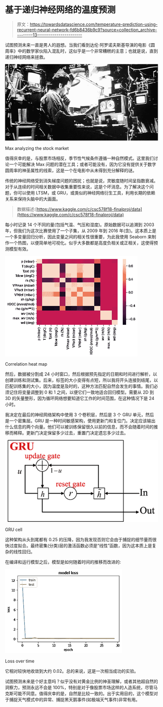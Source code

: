 # 基于递归神经网络的温度预测

> 原文：<https://towardsdatascience.com/temperature-prediction-using-recurrent-neural-network-fd6b8436b9c9?source=collection_archive---------13----------------------->

试图预测未来一直是男人的遐想。当我们看到达伦·阿罗诺夫斯基导演的电影《圆周率》中的数学家伙陷入混乱时，这似乎是一个非常糟糕的主意；也就是说，直到递归神经网络来拯救。

![](img/6859c067b07bde8b9dad810c75f340ef.png)

Max analyzing the stock market

值得庆幸的是，与股票市场相反，季节性气候条件遵循一种自然模式。这里我们讨论一个可能解决 Max 问题的潜在工具；或者可能没有，因为它没有提供关于数字圆周率的神圣属性的线索，这是一个在电影中从未得到充分解释的谜。

传统的神经网络受到消失梯度问题的困扰；也就是说，灵敏度随时间呈指数衰减。对于从连续的时间相关数据中收集重要性来说，这是个坏消息。为了解决这个问题，你可以使用 LTSM，或 GRU，或类似的神经网络衍生工具，利用长期的依赖关系来保持头脑中的大画面。

> 数据描述:[https://www.kaggle.com/c/csc578f18-finalproj/data](https://www.kaggle.com/c/csc578f18-finalproj/data)

每小时记录 14 个不同的量(包括气温、气压和湿度)。原始数据可以追溯到 2003 年，但我们为这次比赛使用了一个子集，从 2009 年到 2016 年(含)。这本质上是一个多变量回归分析，因此变量之间的相关性很重要，为此我使用 Seaborn 来制作一个热图，以便简单地可视化。似乎大多数都是高度负相关或正相关，这使得预测模型有效。

![](img/025e48264ee903a63c50a295afffdb8f.png)

Correlation heat map

然后，数据被分割成 24 小时窗口，然后根据预先指定的日期和时间进行解析，以创建训练和测试集。后来，标签的大小变得有点短，所以我将开头连接到结尾，以匹配训练集的大小，因为温度是及时的，这种方法匹配自然会发生的事情。我们必须记住将变量调整到 0 和 1 之间，以便它们一致地适合回归模型。需要从 2D 到 3D 的矢量整形，因为循环网络想要知道它工作的时间范围，在这种情况下是 24 小时。

我决定在最后的神经网络架构中使用 3 个卷积层，然后是 3 个 GRU 单元，然后是一个密集层。GRU 是一种时间敏感架构，使用更新门和复位门。决定应该输出什么信息的两个向量。他们可以被训练保留很久以前的信息，而不会随着时间的推移而稀释。更新门决定保留多少过去，重置门决定遗忘多少过去。

![](img/a69a61bd5a1f24760ace3945d6868749.png)

GRU cell

这种架构从头到尾都有 0.25 的压降，因为我发现否则它会由于捕捉的细节量而很快过度拟合。最终密集(分类)层的激活函数必须是“线性”函数，因为这本质上是复杂的线性回归。

在编译和运行模型之后，模型是如何随着时间的推移而改进的:

![](img/f0f27a0e31f09a4d703ae02e579e9f73.png)

Loss over time

它相对较快地收敛到大约 0.02。总的来说，这是一次相当成功的实验。

试图预测未来是个好主意吗？似乎没有对黄金比例的神圣理解，或者其他超自然的洞察力，预测永远不会是 100%，特别是对于像股票市场这样的人造系统，尽管马克斯可能不同意。值得庆幸的是，自然是比较一致的。出于实用目的，这个模型对于捕捉天气模式中的异常、捕捉黑天鹅事件(如极端天气事件)非常有用。